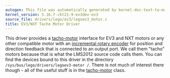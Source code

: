 ```yaml
---
autogen: This file was automatically generated by kernel-doc-text-to-markdown.py
kernel_version: 3.16.7-ckt21-9-ev3dev-ev3
source_file: drivers/lego/ev3/legoev3_motor.c
title: EV3/NXT Tacho Motor Driver
---
```


This driver provides a [tacho-motor] interface for EV3 and NXT motors or any
other compatible motor with an [incremental rotary encoder] for position
and direction feedback that is connected to an output port. We call them
"tacho" motors because that is what the LMS2012 source code calls them. You
can find the devices bound to this driver in the directory
`/sys/bus/lego/drivers/legoev3-motor /`. There is not much of interest
there though - all of the useful stuff is in the [tacho-motor] class.

[tacho-motor]: ../tacho-motor-class
[incremental rotary encoder]: https://en.wikipedia.org/wiki/Rotary_encoder#Incremental_rotary_encoder

